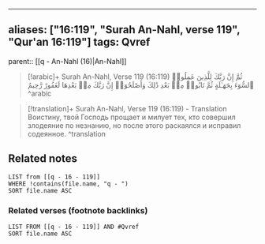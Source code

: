 
---
aliases: ["16:119", "Surah An-Nahl, verse 119", "Qur'an 16:119"]
tags: Qvref
---

parent:: [[q - An-Nahl (16)|An-Nahl]]

> [!arabic]+ Surah An-Nahl, Verse 119 (16:119)
> <span class="quran-arabic">ثُمَّ إِنَّ رَبَّكَ لِلَّذِينَ عَمِلُوا۟ ٱلسُّوٓءَ بِجَهَـٰلَةٍ ثُمَّ تَابُوا۟ مِنۢ بَعْدِ ذَٰلِكَ وَأَصْلَحُوٓا۟ إِنَّ رَبَّكَ مِنۢ بَعْدِهَا لَغَفُورٌ رَّحِيمٌ</span>
^arabic

> [!translation]+ Surah An-Nahl, Verse 119 (16:119) - Translation
> Воистину, твой Господь прощает и милует тех, кто совершил злодеяние по незнанию, но после этого раскаялся и исправил содеянное.
^translation



## Related notes
```dataview
LIST from [[q - 16 - 119]]
WHERE !contains(file.name, "q - ")
SORT file.name ASC
```

### Related verses (footnote backlinks)
```dataview
LIST FROM [[q - 16 - 119]] AND #Qvref
SORT file.name ASC
```

